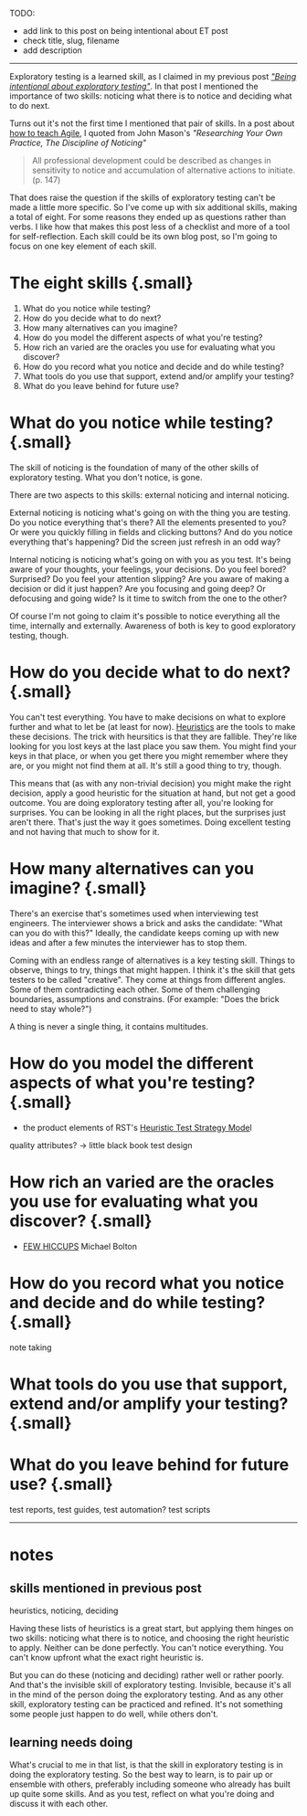 <!--
.. title: The eight skills of exploratory testing
.. slug: the-eight-skills-of-exploratory-testing
.. date: 2024-12-08
.. category: exploratory testing
.. tags: exploratory testing, quality engineering, software development, software testing
.. type: text
.. description: 
-->

TODO:

- add link to this post on being intentional about ET post
- check title, slug, filename
- add description

---


Exploratory testing is a learned skill, as I claimed in my previous post *["Being intentional about exploratory testing"](link://slug/being-intentional-about-exploratory-testing)*. In that post I mentioned the importance of two skills: noticing what there is to notice and deciding what to do next.

Turns out it's not the first time I mentioned that pair of skills. In a post about [how to teach Agile](link://slug/an-approach-to-teaching-agile-20-years-after-the-agile-manifesto#noticing-options-principles), I quoted from John Mason's *"Researching Your Own Practice, The Discipline of Noticing"*

> All professional development could be described as changes in sensitivity to notice and accumulation of alternative actions to initiate. (p. 147)

That does raise the question if the skills of exploratory testing can't be made a little more specific. So I've come up with six additional skills, making a total of eight. For some reasons they ended up as questions rather than verbs. I like how that makes this post less of a checklist and more of a tool for self-reflection. Each skill could be its own blog post, so I'm going to focus on one key element of each skill.

<!-- TEASER_END -->

# The eight skills {.small}

1. What do you notice while testing?
1. How do you decide what to do next?
1. How many alternatives can you imagine?
1. How do you model the different aspects of what you're testing?
1. How rich an varied are the oracles you use for evaluating what you discover?
1. How do you record what you notice and decide and do while testing?
1. What tools do you use that support, extend and/or amplify your testing?
1. What do you leave behind for future use?


# What do you notice while testing? {.small}

The skill of noticing is the foundation of many of the other skills of exploratory testing. What you don't notice, is gone.

There are two aspects to this skills: external noticing and internal noticing.

External noticing is noticing what's going on with the thing you are testing. Do you notice everything that's there? All the elements presented to you? Or were you quickly filling in fields and clicking buttons? And do you notice everything that's happening? Did the screen just refresh in an odd way?

Internal noticing is noticing what's going on with you as you test. It's being aware of your thoughts, your feelings, your decisions. Do you feel bored? Surprised? Do you feel your attention slipping? Are you aware of making a decision or did it just happen? Are you focusing and going deep? Or defocusing and going wide? Is it time to switch from the one to the other?

Of course I'm not going to claim it's possible to notice everything all the time, internally and externally. Awareness of both is key to good exploratory testing, though.


# How do you decide what to do next? {.small}

You can't test everything. You have to make decisions on what to explore further and what to let be (at least for now). [Heuristics](link://slug/being-intentional-about-exploratory-testing#learned-skill) are the tools to make these decisions. The trick with heursitics is that they are fallible. They're like looking for you lost keys at the last place you saw them. You might find your keys in that place, or when you get there you might remember where they are, or you might not find them at all. It's still a good thing to try, though.

This means that (as with any non-trivial decision) you might make the right decision, apply a good heuristic for the situation at hand, but not get a good outcome. You are doing exploratory testing after all, you're looking for surprises. You can be looking in all the right places, but the surprises just aren't there. That's just the way it goes sometimes. Doing excellent testing and not having that much to show for it.


# How many alternatives can you imagine? {.small}

There's an exercise that's sometimes used when interviewing test engineers. The interviewer shows a brick and asks the candidate: "What can you do with this?" Ideally, the candidate keeps coming up with new ideas and after a few minutes the interviewer has to stop them.

Coming with an endless range of alternatives is a key testing skill. Things to observe, things to try, things that might happen. I think it's the skill that gets testers to be called "creative". They come at things from different angles. Some of them contradicting each other. Some of them challenging boundaries, assumptions and constrains. (For example: "Does the brick need to stay whole?")

A thing is never a single thing, it contains multitudes.


# How do you model the different aspects of what you're testing? {.small}

- the product elements of RST's [Heuristic Test Strategy Mode](https://www.satisfice.com/download/heuristic-test-strategy-model)l

quality attributes? -> little black book test design


# How rich an varied are the oracles you use for evaluating what you discover? {.small}

- [FEW HICCUPS](https://developsense.com/blog/2012/07/few-hiccupps) Michael Bolton


# How do you record what you notice and decide and do while testing? {.small}

note taking




# What tools do you use that support, extend and/or amplify your testing? {.small}


# What do you leave behind for future use? {.small}
test reports, test guides, test automation? test scripts


---

# notes

## skills mentioned in previous post

heuristics, noticing, deciding

Having these lists of heuristics is a great start, but applying them hinges on two skills: noticing what there is to notice, and choosing the right heuristic to apply. Neither can be done perfectly. You can't notice everything. You can't know upfront what the exact right heuristic is.

But you can do these (noticing and deciding) rather well or rather poorly. And that's the invisible skill of exploratory testing. Invisible, because it's all in the mind of the person doing the exploratory testing. And as any other skill, exploratory testing can be practiced and refined. It's not something some people just happen to do well, while others don't.

## learning needs doing

What's crucial to me in that list, is that the skill in exploratory testing is in doing the exploratory testing. So the best way to learn, is to pair up or ensemble with others, preferably including someone who already has built up quite some skills. And as you test, reflect on what you're doing and discuss it with each other.
